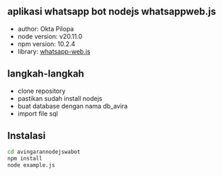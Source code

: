 ## aplikasi whatsapp bot nodejs whatsappweb.js
- author: Okta Pilopa
- node version: v20.11.0
- npm version: 10.2.4
- library: [whatsapp-web.js](https://github.com/pedroslopez/whatsapp-web.js)

## langkah-langkah
- clone repository
- pastikan sudah install nodejs
- buat database dengan nama db_avira
- import file sql

## Instalasi
```sh
cd avingarannodejswabot
npm install
node example.js
```
